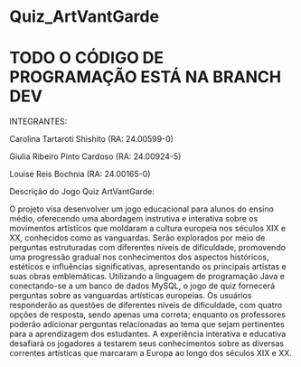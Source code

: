 # Quiz_ArtVantGarde

# TODO O CÓDIGO DE PROGRAMAÇÃO ESTÁ NA BRANCH DEV

INTEGRANTES: 

Carolina Tartaroti Shishito (RA: 24.00599-0)

Giulia Ribeiro Pinto Cardoso (RA: 24.00924-5)

Louise Reis Bochnia (RA: 24.00165-0)

Descrição do Jogo Quiz ArtVantGarde:

O projeto visa desenvolver um jogo educacional para alunos do ensino médio, oferecendo uma abordagem instrutiva e interativa sobre os movimentos artísticos que moldaram 
a cultura europeia nos séculos XIX e XX, conhecidos como as vanguardas. Serão explorados por meio de perguntas estruturadas com diferentes níveis de dificuldade, promovendo 
uma progressão gradual nos conhecimentos dos aspectos históricos, estéticos e influências significativas, apresentando os principais artistas e suas obras emblemáticas. 
Utilizando a linguagem de programação Java e conectando-se a um banco de dados MySQL, o jogo de quiz fornecerá perguntas sobre as vanguardas artísticas europeias. Os usuários 
responderão as questões de diferentes níveis de dificuldade, com quatro opções de resposta, sendo apenas uma correta; enquanto os professores poderão adicionar perguntas relacionadas
ao tema que sejam pertinentes para a aprendizagem dos estudantes. A experiência interativa e educativa desafiará os jogadores a testarem seus conhecimentos sobre as diversas correntes
artísticas que marcaram a Europa ao longo dos séculos XIX e XX.
